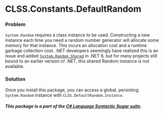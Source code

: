 ﻿# CLSS.Constants.DefaultRandom

### Problem

`System.Random` requires a class instance to be used. Constructing a new instance each time you need a random number generator will allocate some memory for that instance. This incurs an allocation cost and a runtime garbage collection cost. .NET developers seemingly have realized this is an issue and added [`System.Random.Shared`](https://docs.microsoft.com/en-us/dotnet/api/system.random.shared) in .NET 6, but for many projects still bound to an earlier version of .NET, this shared Random instance is not available.

### Solution

Once you install this package, you can access a global, persisting `System.Random` instance with `CLSS.DefaultRandom.Instance`.

##### This package is a part of the [C# Language Syntactic Sugar suite](https://github.com/tonygiang/CLSS).